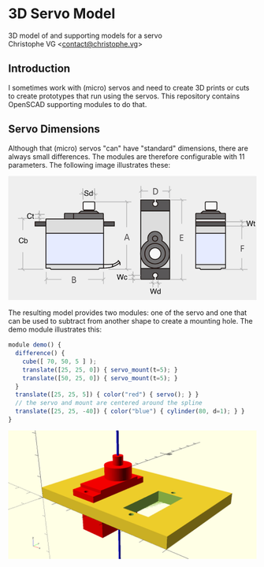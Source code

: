 # 3D Servo Model
3D model of and supporting models for a servo  
Christophe VG <<contact@christophe.vg>>

## Introduction

I sometimes work with (micro) servos and need to create 3D prints or cuts to create prototypes that run using the servos. This repository contains OpenSCAD supporting modules to do that.
## Servo Dimensions

Although that (micro) servos "can" have "standard" dimensions, there are always small differences. The modules are therefore configurable with 11 parameters. The following image illustrates these:

![Servo Dimensions](servo-dimensions.png)

The resulting model provides two modules: one of the servo and one that can be used to subtract from another shape to create a mounting hole. The demo module illustrates this:

```js
module demo() {
  difference() {
    cube([ 70, 50, 5 ] );
    translate([25, 25, 0]) { servo_mount(t=5); }
    translate([50, 25, 0]) { servo_mount(t=5); }
  }
  translate([25, 25, 5]) { color("red") { servo(); } }
  // the servo and mount are centered around the spline
  translate([25, 25, -40]) { color("blue") { cylinder(80, d=1); } }
}
```

![Demo Module](example.png)
